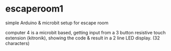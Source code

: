 # escaperoom1
simple Arduino &amp; microbit setup for escape room

computer 4 is a microbit based,   getting input from a 3 button resistive touch extension (kitronik),   showing the code & result in a 2 line LED display.   (32 characters)

